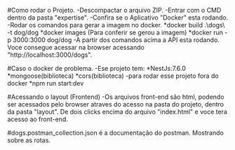 #Como rodar o Projeto.
    -Descompactar o arquivo ZIP.
    -Entrar com o CMD dentro da pasta "expertise".
    -Confira se o Aplicativo "Docker" esta rodando.
    -Rodar os comandos para gerar a imagem no docker.
        *docker build .\dogs\ -t dog/dog
        *docker images (Para conferir se gerou a imagem)
        *docker run -p 3000:3000 dog/dog
    -A partir dos comandos acima a API esta rodando.
    Voce consegue acessar na browser acessando "http://localhost:3000/dogs".

#Caso o docker de problema.
    -Ese projeto tem:
        *NestJs:7.6.0
        *mongoose(biblioteca)
        *cors(biblioteca)
    -para rodar esse projeto fora do docker
        *npm run start:dev

#Acessando o layout (Frontend)
    -Os arquivos front-end são html, podendo ser acessados pelo browser
    atraves do acesso na pasta do projeto, dentro da pasta "layout". De dois clicks
    encima do arquivo "index.html" e voce tera acesso ao front-end.

#dogs.postman_collection.json é a documentação do postman. Mostrando sobre as rotas.



